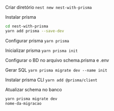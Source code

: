 Criar diretório ```nest new nest-with-prisma```

Instalar prisma
```bash
cd nest-with-prisma
yarn add prisma --save-dev
```

Configurar prisma ```yarn prisma```

Inicializar prisma ```yarn prisma init```

Configurar o BD no arquivo schema.prisma e .env

Gerar SQL ```yarn prisma migrate dev --name init```

Instalar prisma CLI ```yarn add @prisma/client```

Atualizar schema no banco 
```bash
yarn prisma migrate dev
nome-da-migracao
```
